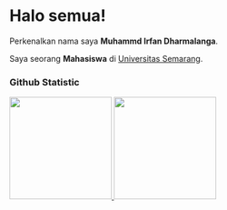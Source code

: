 # Halo semua! 

Perkenalkan nama saya **Muhammd Irfan Dharmalanga**.<br>

Saya seorang **Mahasiswa** di [Universitas Semarang](https://usm.ac.id/id/).<br>

### Github Statistic
<p align="left">
<a href="https://github.com/irfan-d">
  <img height="180em" src="https://github-readme-stats-eight-theta.vercel.app/api?username=irfan-d&show_icons=true&theme=algolia&include_all_commits=true&count_private=true"/>
  <img height="180em" src="https://github-readme-stats-eight-theta.vercel.app/api/top-langs/?username=irfan-d&layout=compact&theme=algolia"/>
</a>
</p>

